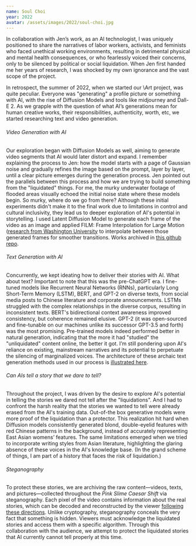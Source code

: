 ```yaml
---
name: Soul Choi
year: 2022
avatar: /assets/images/2022/soul-choi.jpg
---
```

In collaboration with Jen’s work, as an AI technologist, I was uniquely positioned to share the narratives of labor workers, activists, and feminists who faced unethical working environments, resulting in detrimental physical and mental health consequences, or who fearlessly voiced their concerns, only to be silenced by political or social liquidation. When Jen first handed me her years of research, I was shocked by my own ignorance and the vast scope of the project.

In retrospect, the summer of 2022, when we started our \Art project, was quite peculiar. Everyone was "generating" a profile picture or something with AI, with the rise of Diffusion Models and tools like midjourney and Dall-E 2. As we grapple with the question of what AI’s generations mean for human creative works, their responsibilities, authenticity, worth, etc, we started researching text and video generation. 

###### Video Generation with AI 
Our exploration began with Diffusion Models as well, aiming to generate video segments that AI would later distort and expand. I remember explaining the process to Jen: how the model starts with a page of Gaussian noise and gradually refines the image based on the prompt, layer by layer, until a clear picture emerges during the generation process. Jen pointed out the parallels between this process and how we are trying to build something from the "liquidated" things. For me, the murky underwater footage of flooded areas visually echoed the initial noise state where these models begin. So murky, where do we go from there? Although these initial experiments didn't make it to the final work due to limitations in control and cultural inclusivity, they lead us to deeper exploration of AI's potential in storytelling. I used Latent Diffusion Model to generate each frame of the video as an image and applied FILM: Frame Interpolation for Large Motion ([research from Washington University](https://arxiv.org/abs/2202.04901) to interpolate between those generated frames for smoother transitions. Works archived in [this github repo](https://github.com/doublescoop/StableDiffusion_Interpolation).

###### Text Generation with AI 
Concurrently, we kept ideating how to deliver their stories with AI. What about text? Important to note that this was the pre-ChatGPT era. I fine-tuned models like Recurrent Neural Networks (RNNs), particularly Long Short-Term Memory (LSTM), BERT, and GPT-2 on diverse texts, from social media posts to Chinese literature and corporate announcements. LSTMs struggled with the complex relationships in the diverse corpus, resulting in inconsistent texts. BERT's bidirectional context awareness improved consistency, but coherence remained elusive. GPT-2 (it was open-sourced and fine-tunable on our machines unlike its successor GPT-3.5 and forth) was the most promising. Pre-trained models indeed performed better in natural generation, indicating that the more it had "studied" the "unliquidated" content online, the better it got. I’m still pondering upon AI's reliance on existing, mainstream narratives and its potential to perpetuate the silencing of marginalized voices. The architecture of these archaic text generation methods used in our process is [illustrated here](/assets/images/2022/architecture.pdf).

###### Can AIs tell a story that we dare to tell?
Throughout the project, I was driven by the desire to explore AI's potential in telling the stories we dared not tell after the "liquidations". And I had to confront the harsh reality that the stories we wanted to tell were already erased from the AI's training data. Out-of-the box generative models were more proof of the liquidation than a protector. This realization hit hard when Diffusion models consistently generated blond, double-eyelid features with red Chinese patterns in the background, instead of accurately representing East Asian womens’ features. The same limitations emerged when we tried to incorporate writing styles from Asian literature, highlighting the glaring absence of these voices in the AI's knowledge base. (In the grand scheme of things, I am part of a history that faces the risk of liquidation.)

###### Steganography
To protect these stories, we are archiving the raw content—videos, texts, and pictures—collected throughout the *Pink Slime Caesar Shift* via steganography. Each pixel of the video contains information about the real stories, which can be decoded and reconstructed by the viewer [following these directions](https://thelandatthebottomofthesea.com/BOTS_Python.html). Unlike cryptography, steganography conceals the very fact that something is hidden. Viewers must acknowledge the liquidated stories and access them with a specific algorithm. Through this collaboration with the audience, we attempt to protect the liquidated stories that AI currently cannot tell properly at this time. 
